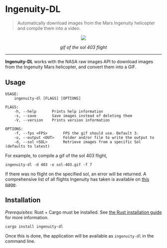 # Ingenuity-DL
> Automatically download images from the Mars Ingenuity helicopter and compile them into a video.

<p align="center">
<img align="center" src="https://github.com/Pixadus/ingenuity-dl/raw/main/docs/sol-403.gif">
</p>
<p align="center">
<em>gif of the sol 403 flight</em>
</p>


<hr/>

**Ingenuity-DL** works with the NASA raw images API to download images from the Ingenuity Mars helicopter, and convert them into a GIF. 

## Usage

```
USAGE:
    ingenuity-dl [FLAGS] [OPTIONS]

FLAGS:
    -h, --help       Prints help information
    -s, --save       Save images instead of deleting them
    -V, --version    Prints version information

OPTIONS:
    -f, --fps <FPS>       FPS the gif should use. Default 3.
    -o, --output <OUT>    Folder and/or file to write the output to
    -d, --sol <SOL>       Retrieve images from a specific Sol (defaults to latest)
```
For example, to compile a gif of the sol 403 flight, 

```
ingenuity-dl -d 403 -o sol-403.gif -f 7
```

If there was no flight on the specified sol, an error will be returned. A comprehensive list of all flights Ingenuity has taken is available on [this page](https://en.wikipedia.org/wiki/List_of_Ingenuity_flights).

## Installation

*Prerequisites*: Rust + Cargo must be installed. See [the Rust installation guide](https://www.rust-lang.org/tools/install) for more information. 

```
cargo install ingenuity-dl
```

Once this is done, the application will be available as `ingenuity-dl` in the command line. 
